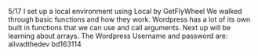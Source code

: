 5/17
I set up a local environment using Local by GetFlyWheel
We walked through basic functions and how they work. Wordpress has a lot of its own built in functions that we can use and call arguments. Next up will be learning about arrays.
The Wordpress Username and password are: alivadthedev
bd163114





